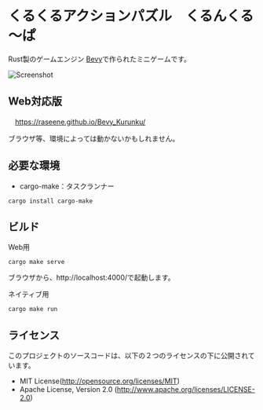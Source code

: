 # くるくるアクションパズル　くるんくる～ぱ

Rust製のゲームエンジン [Bevy](https://bevyengine.org)で作られたミニゲームです。

![Screenshot](http://raseene.asablo.jp/blog/img/2021/12/19/616840.jpg)

## Web対応版

　https://raseene.github.io/Bevy_Kurunku/

ブラウザ等、環境によっては動かないかもしれません。

## 必要な環境

* cargo-make：タスクランナー

```
cargo install cargo-make
```

## ビルド

Web用

```
cargo make serve
```
ブラウザから、http://localhost:4000/で起動します。

ネイティブ用

```
cargo make run
```

## ライセンス

このプロジェクトのソースコードは、以下の２つのライセンスの下に公開されています。

* MIT License(http://opensource.org/licenses/MIT)
* Apache License, Version 2.0 (http://www.apache.org/licenses/LICENSE-2.0)

